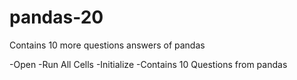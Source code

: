 # pandas-20
Contains 10 more questions answers of pandas

-Open
-Run All Cells
-Initialize
-Contains 10 Questions from pandas
